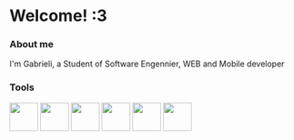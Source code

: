 # Welcome! :3
### About me
I'm Gabrieli, a Student of Software Engennier, WEB and Mobile developer

### Tools
<div style="display: inline_block">
  <img align="center" src="https://cdn.jsdelivr.net/gh/devicons/devicon/icons/vscode/vscode-original.svg" width="50" />
  <img align="center" src="https://cdn.jsdelivr.net/gh/devicons/devicon/icons/androidstudio/androidstudio-original.svg" width="50" /> 
  <img align="center" src="https://cdn.jsdelivr.net/gh/devicons/devicon/icons/git/git-original.svg" width="50" />
  <img align="center" src="https://cdn.jsdelivr.net/gh/devicons/devicon/icons/figma/figma-original.svg" width="50" />
  <img align="center" src="https://cdn.jsdelivr.net/gh/devicons/devicon/icons/firebase/firebase-original.svg" width="50" />
  <img align="center" src="https://cdn.jsdelivr.net/gh/devicons/devicon/icons/arduino/arduino-original.svg" width="50" />
</div>


<!--
<div style="display: inline_block">
  <img align="center" src="https://cdn.jsdelivr.net/gh/devicons/devicon/icons/html5/html5-plain.svg" width="50" /> 
  <img align="center" src="https://cdn.jsdelivr.net/gh/devicons/devicon/icons/css3/css3-plain.svg" width="50" />
  <img align="center" src="https://cdn.jsdelivr.net/gh/devicons/devicon/icons/javascript/javascript-original.svg" width="50" /> 
  <img align="center" src="https://cdn.jsdelivr.net/gh/devicons/devicon/icons/react/react-original.svg" width="50" /> 
  <img align="center" src="https://cdn.jsdelivr.net/gh/devicons/devicon@latest/icons/php/php-original.svg" width="50"/>
  <img align="center" src="https://cdn.jsdelivr.net/gh/devicons/devicon/icons/mysql/mysql-original.svg" width="50"/>
  
  <img align="right" src="https://im4.ezgif.com/tmp/ezgif-4-8c0c0e6158.gif" width="240">
</div>



![Gabrieli's GitHub stats](https://github-readme-stats.vercel.app/api?username=gabilbck&hide=issues,contribs&show=prs_merged_percentage,icons=true&theme=transparent)

![Top Langs](https://github-readme-stats.vercel.app/api/top-langs/?username=gabilbck&layout=compact&show=icons=true&theme=transparent)
-->

<!--
**gabilbck/gabilbck** is a ✨ _special_ ✨ repository because its `README.md` (this file) appears on your GitHub profile.

Here are some ideas to get you started:

- 🔭 I’m currently working on ...
- 🌱 I’m currently learning ...
- 👯 I’m looking to collaborate on ...
- 🤔 I’m looking for help with ...
- 💬 Ask me about ...
- 📫 How to reach me: ...
- 😄 Pronouns: ...
- ⚡ Fun fact: ...
-->
